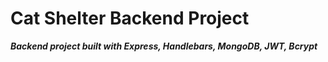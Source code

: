 # Cat Shelter Backend Project
***Backend project built with Express, Handlebars, MongoDB, JWT, Bcrypt***
